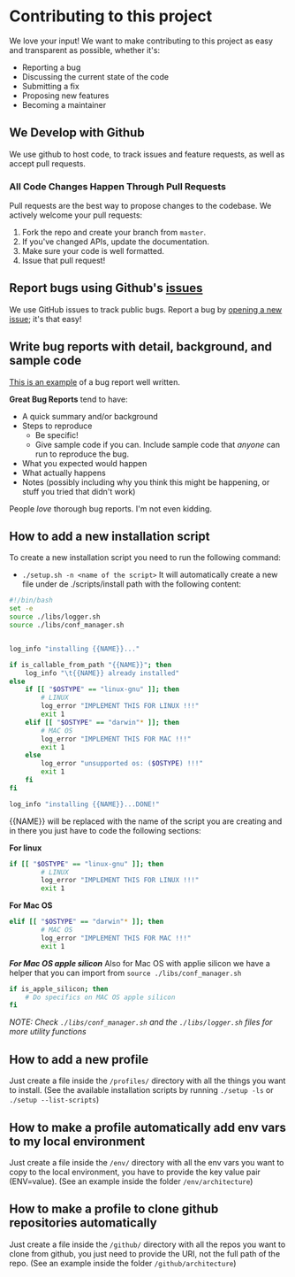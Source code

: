 # Contributing to this project
We love your input! We want to make contributing to this project as easy and transparent as possible, whether it's:

- Reporting a bug
- Discussing the current state of the code
- Submitting a fix
- Proposing new features
- Becoming a maintainer

## We Develop with Github
We use github to host code, to track issues and feature requests, as well as accept pull requests.

### All Code Changes Happen Through Pull Requests
Pull requests are the best way to propose changes to the codebase. We actively welcome your pull requests:

1. Fork the repo and create your branch from `master`.
2. If you've changed APIs, update the documentation.
3. Make sure your code is well formatted.
4. Issue that pull request!

## Report bugs using Github's [issues](https://github.com/cjpablo92/dume/issues)
We use GitHub issues to track public bugs. Report a bug by [opening a new issue](https://github.com/cjpablo92/dume/issues/new); it's that easy!

## Write bug reports with detail, background, and sample code
[This is an example](http://stackoverflow.com/q/12488905/180626) of a bug report well written.

**Great Bug Reports** tend to have:

- A quick summary and/or background
- Steps to reproduce
  - Be specific!
  - Give sample code if you can. Include sample code that *anyone* can run to reproduce the bug.
- What you expected would happen
- What actually happens
- Notes (possibly including why you think this might be happening, or stuff you tried that didn't work)

People *love* thorough bug reports. I'm not even kidding.

## How to add a new installation script

To create a new installation script you need to run the following command:
* ```./setup.sh -n <name of the script>```
It will automatically create a new file under de ./scripts/install path with the following content:

```sh
#!/bin/bash
set -e
source ./libs/logger.sh
source ./libs/conf_manager.sh


log_info "installing {{NAME}}..."

if is_callable_from_path "{{NAME}}"; then 
    log_info "\t{{NAME}} already installed"
else 
    if [[ "$OSTYPE" == "linux-gnu" ]]; then
        # LINUX
        log_error "IMPLEMENT THIS FOR LINUX !!!"
        exit 1
    elif [[ "$OSTYPE" == "darwin"* ]]; then
        # MAC OS
        log_error "IMPLEMENT THIS FOR MAC !!!"
        exit 1
    else
        log_error "unsupported os: ($OSTYPE) !!!"
        exit 1
    fi
fi

log_info "installing {{NAME}}...DONE!"
```

{{NAME}} will be replaced with the name of the script you are creating and in there you just have to code the following sections:

**For linux** 
```sh
if [[ "$OSTYPE" == "linux-gnu" ]]; then
        # LINUX
        log_error "IMPLEMENT THIS FOR LINUX !!!"
        exit 1
```

**For Mac OS**
```sh
elif [[ "$OSTYPE" == "darwin"* ]]; then
        # MAC OS
        log_error "IMPLEMENT THIS FOR MAC !!!"
        exit 1
``` 

***For Mac OS apple silicon***
Also for Mac OS with applie silicon we have a helper that you can import from `source ./libs/conf_manager.sh`
```sh
if is_apple_silicon; then
    # Do specifics on MAC OS apple silicon
fi
```

_NOTE: Check `./libs/conf_manager.sh` and the `./libs/logger.sh` files for more utility functions_

## How to add a new profile

Just create a file inside the `/profiles/` directory with all the things you want to install. (See the available installation scripts by running `./setup -ls` or `./setup --list-scripts`)

## How to make a profile automatically add env vars to my local environment

Just create a file inside the `/env/` directory with all the env vars you want to copy to the local environment, you have to provide the key value pair (ENV=value). (See an example inside the folder `/env/architecture`)

## How to make a profile to clone github repositories automatically

Just create a file inside the `/github/` directory with all the repos you want to clone from github, you just need to provide the URI, not the full path of the repo. (See an example inside the folder `/github/architecture`)
